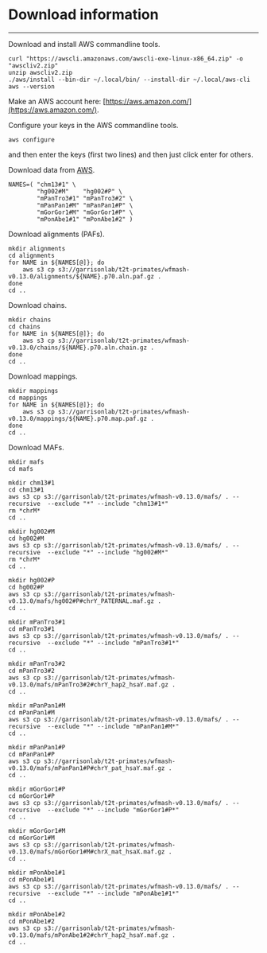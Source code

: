 # Download information
----------------------

Download and install AWS commandline tools.
```
curl "https://awscli.amazonaws.com/awscli-exe-linux-x86_64.zip" -o "awscliv2.zip"
unzip awscliv2.zip
./aws/install --bin-dir ~/.local/bin/ --install-dir ~/.local/aws-cli
aws --version
```

Make an AWS account here: [https://aws.amazon.com/](https://aws.amazon.com/).

Configure your keys in the AWS commandline tools.
```
aws configure 
```
and then enter the keys (first two lines) and then just click enter for others.

Download data from [AWS](https://garrisonlab.s3.amazonaws.com/index.html?prefix=t2t-primates/wfmash-v0.13.0/).
```
NAMES=( "chm13#1" \
        "hg002#M"    "hg002#P" \
        "mPanTro3#1" "mPanTro3#2" \
        "mPanPan1#M" "mPanPan1#P" \
        "mGorGor1#M" "mGorGor1#P" \
        "mPonAbe1#1" "mPonAbe1#2" )
```

Download alignments (PAFs).
```
mkdir alignments
cd alignments
for NAME in ${NAMES[@]}; do
    aws s3 cp s3://garrisonlab/t2t-primates/wfmash-v0.13.0/alignments/${NAME}.p70.aln.paf.gz .
done
cd ..
```

Download chains.
```
mkdir chains
cd chains
for NAME in ${NAMES[@]}; do
    aws s3 cp s3://garrisonlab/t2t-primates/wfmash-v0.13.0/chains/${NAME}.p70.aln.chain.gz .
done
cd ..
```

Download mappings.
```
mkdir mappings
cd mappings
for NAME in ${NAMES[@]}; do
    aws s3 cp s3://garrisonlab/t2t-primates/wfmash-v0.13.0/mappings/${NAME}.p70.map.paf.gz .
done
cd ..
```

Download MAFs.
```
mkdir mafs
cd mafs
```

```
mkdir chm13#1
cd chm13#1
aws s3 cp s3://garrisonlab/t2t-primates/wfmash-v0.13.0/mafs/ . --recursive  --exclude "*" --include "chm13#1*"
rm *chrM*
cd ..
```

```
mkdir hg002#M
cd hg002#M
aws s3 cp s3://garrisonlab/t2t-primates/wfmash-v0.13.0/mafs/ . --recursive  --exclude "*" --include "hg002#M*"
rm *chrM*
cd ..

mkdir hg002#P
cd hg002#P
aws s3 cp s3://garrisonlab/t2t-primates/wfmash-v0.13.0/mafs/hg002#P#chrY_PATERNAL.maf.gz .
cd ..
```

```
mkdir mPanTro3#1
cd mPanTro3#1
aws s3 cp s3://garrisonlab/t2t-primates/wfmash-v0.13.0/mafs/ . --recursive  --exclude "*" --include "mPanTro3#1*"
cd ..

mkdir mPanTro3#2
cd mPanTro3#2
aws s3 cp s3://garrisonlab/t2t-primates/wfmash-v0.13.0/mafs/mPanTro3#2#chrY_hap2_hsaY.maf.gz .
cd ..
```


```
mkdir mPanPan1#M
cd mPanPan1#M
aws s3 cp s3://garrisonlab/t2t-primates/wfmash-v0.13.0/mafs/ . --recursive  --exclude "*" --include "mPanPan1#M*"
cd ..

mkdir mPanPan1#P
cd mPanPan1#P
aws s3 cp s3://garrisonlab/t2t-primates/wfmash-v0.13.0/mafs/mPanPan1#P#chrY_pat_hsaY.maf.gz .
cd ..
```


```
mkdir mGorGor1#P
cd mGorGor1#P
aws s3 cp s3://garrisonlab/t2t-primates/wfmash-v0.13.0/mafs/ . --recursive  --exclude "*" --include "mGorGor1#P*"
cd ..

mkdir mGorGor1#M
cd mGorGor1#M
aws s3 cp s3://garrisonlab/t2t-primates/wfmash-v0.13.0/mafs/mGorGor1#M#chrX_mat_hsaX.maf.gz .
cd ..
```

```
mkdir mPonAbe1#1
cd mPonAbe1#1
aws s3 cp s3://garrisonlab/t2t-primates/wfmash-v0.13.0/mafs/ . --recursive  --exclude "*" --include "mPonAbe1#1*"
cd ..

mkdir mPonAbe1#2
cd mPonAbe1#2
aws s3 cp s3://garrisonlab/t2t-primates/wfmash-v0.13.0/mafs/mPonAbe1#2#chrY_hap2_hsaY.maf.gz .
cd ..
```
